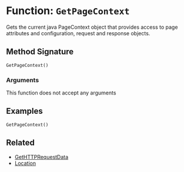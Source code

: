 [comment]: # (Note: This documentation is generated dynamically in the build process.  To modify the contents, change the javadoc on the _invoke method of the BIF class)

# Function: `GetPageContext`

Gets the current java PageContext object that provides access to page attributes and configuration, request and response objects.

## Method Signature
```
GetPageContext()
```
### Arguments
This function does not accept any arguments

## Examples

```
GetPageContext()
```

## Related
  * [GetHTTPRequestData](GetHTTPRequestData.md)
  * [Location](Location.md)
